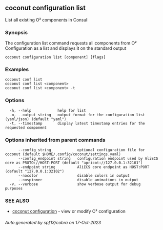 ## coconut configuration list

List all existing O² components in Consul

### Synopsis

The configuration list command requests all components 
from O² Configuration as a list and displays it on the standard output

```
coconut configuration list [component] [flags]
```

### Examples

```
coconut conf list
coconut conf list <component>
coconut conf list <component> -t
```

### Options

```
  -h, --help            help for list
  -o, --output string   output format for the configuration list (yaml/json) (default "yaml")
  -t, --timestamp       display latest timestamp entries for the requested component
```

### Options inherited from parent commands

```
      --config string            optional configuration file for coconut (default $HOME/.config/coconut/settings.yaml)
      --config_endpoint string   configuration endpoint used by AliECS core as PROTO://HOST:PORT (default "apricot://127.0.0.1:32101")
      --endpoint string          AliECS core endpoint as HOST:PORT (default "127.0.0.1:32102")
      --nocolor                  disable colors in output
      --nospinner                disable animations in output
  -v, --verbose                  show verbose output for debug purposes
```

### SEE ALSO

* [coconut configuration](coconut_configuration.md)	 - view or modify O² configuration

###### Auto generated by spf13/cobra on 17-Oct-2023
